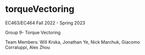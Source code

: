 # torqueVectoring

EC463/EC464 Fall 2022 - Spring 2023

Group 9- Torque Vectoring

Team Members: Will Krska, Jonathan Ye, Nick Marchuk, Giacomo Corraluppi, Alex Zhou
